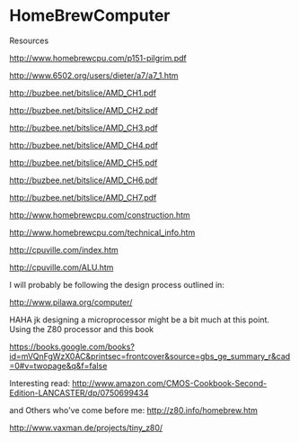 # HomeBrewComputer

Resources

http://www.homebrewcpu.com/p151-pilgrim.pdf

http://www.6502.org/users/dieter/a7/a7_1.htm

http://buzbee.net/bitslice/AMD_CH1.pdf

http://buzbee.net/bitslice/AMD_CH2.pdf

http://buzbee.net/bitslice/AMD_CH3.pdf

http://buzbee.net/bitslice/AMD_CH4.pdf

http://buzbee.net/bitslice/AMD_CH5.pdf

http://buzbee.net/bitslice/AMD_CH6.pdf

http://buzbee.net/bitslice/AMD_CH7.pdf


http://www.homebrewcpu.com/construction.htm

http://www.homebrewcpu.com/technical_info.htm

http://cpuville.com/index.htm

http://cpuville.com/ALU.htm


I will probably be following the design process outlined in:

http://www.pilawa.org/computer/


HAHA jk designing a microprocessor might be a bit much at this point. Using the Z80 processor and this book

https://books.google.com/books?id=mVQnFgWzX0AC&printsec=frontcover&source=gbs_ge_summary_r&cad=0#v=twopage&q&f=false


Interesting read: http://www.amazon.com/CMOS-Cookbook-Second-Edition-LANCASTER/dp/0750699434

and Others who've come before me:
http://z80.info/homebrew.htm

http://www.vaxman.de/projects/tiny_z80/
